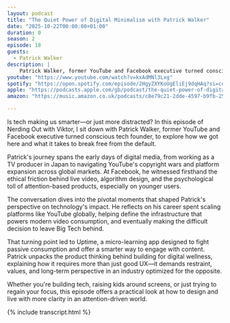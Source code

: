 ```yaml
---
layout: podcast
title: "The Quiet Power of Digital Minimalism with Patrick Walker"
date: "2025-10-22T00:00:00+01:00"
duration: 0
season: 2
episode: 18
guests:
  - Patrick Walker
description: |
    Patrick Walker, former YouTube and Facebook executive turned conscious tech founder, shares his journey from shaping the early internet video landscape to building tools that prioritize intention over engagement. From YouTube's copyright wars to Facebook's ethical friction around live video and algorithms, Patrick reflects on the psychological toll of attention-based products and his pivot to digital wellness through Uptime, a micro-learning app designed to fight passive consumption.
youtube: "https://www.youtube.com/watch?v=kxAdMNl3Lxg"
spotify: "https://open.spotify.com/episode/2HgyZXYKoUgEliEj9dqHAq?si=cda6912ba96c4c95"
apple: "https://podcasts.apple.com/gb/podcast/the-quiet-power-of-digital-minimalism-with-patrick-walker/id1722663295?i=1000732952331"
amazon: "https://music.amazon.co.uk/podcasts/c8e79c21-2dde-4597-b9fb-257ecbc2bf29/episodes/e23a941e-2a80-4d4c-a3a4-624648ee6d42/nerding-out-with-viktor-the-quiet-power-of-digital-minimalism-with-patrick-walker"

---
```


Is tech making us smarter—or just more distracted? In this episode of Nerding Out with Viktor, I sit down with Patrick Walker, former YouTube and Facebook executive turned conscious tech founder, to explore how we got here and what it takes to break free from the default.

Patrick's journey spans the early days of digital media, from working as a TV producer in Japan to navigating YouTube's copyright wars and platform expansion across global markets. At Facebook, he witnessed firsthand the ethical friction behind live video, algorithm design, and the psychological toll of attention-based products, especially on younger users.

The conversation dives into the pivotal moments that shaped Patrick's perspective on technology's impact. He reflects on his career spent scaling platforms like YouTube globally, helping define the infrastructure that powers modern video consumption, and eventually making the difficult decision to leave Big Tech behind.

That turning point led to Uptime, a micro-learning app designed to fight passive consumption and offer a smarter way to engage with content. Patrick unpacks the product thinking behind building for digital wellness, explaining how it requires more than just good UX—it demands restraint, values, and long-term perspective in an industry optimized for the opposite.

Whether you're building tech, raising kids around screens, or just trying to regain your focus, this episode offers a practical look at how to design and live with more clarity in an attention-driven world.

{% include transcript.html %}
